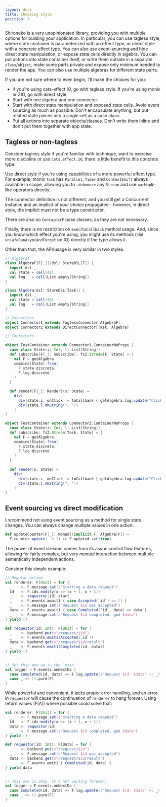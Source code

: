 ```yaml
---
layout: docs
title: Choosing style
position: 3
---
```

Shironeko is a very unopinionated library, providing you
with multiple options for building your application. In particular,
you can use tagless style, where state container is parameterized with
an effect type, or direct style with a concrete effect type. You can
also use event-sourcing and hide direct state manipulation, or expose
state cells directly in algebra. You can put actions into state container
itself, or write them outside in a separate `class`/`object`, make
some parts private and expose only minimum needed to render the app. You
can also use multiple algebras for different state parts.

If you are not sure where to even begin, I'll make the choices for you:
- If you're using cats-effect IO, go with tagless style. If you're using
  monix or ZIO, go with direct style.
- Start with one algebra and one connector.
- Start with direct state manipulation and exposed state cells.
  Avoid event sourcing as much as possible. Don't encapsulate anything,
  but put related state pieces into a single cell as a case class.
- Put all actions into separate objects/classes. Don't write them inline
  and don't put them together with app state.


## Tagless or non-tagless

Consider tagless style if you're familiar with technique,
want to exercise more discipline or use `cats.effect.IO`,
there is little benefit to this concrete type.

Use direct style if you're using capabilities of a more powerful effect
type. For example, monix `Task` has `Parallel`, `Timer` and
`ContextShift` always available in scope, allowing you to `.debounce`
any `Stream` and use `parMapN`-like operators directly.

The connector definition is not different, and you still get a Concurrent
instance and an implicit of your choice propagated - however, in
direct style, the implicit must not be a type constructor.

There are also no `ContainerF` base classes, as they are not necessary.

Finally, there is no restriction on `exec`/`toCallback` method usage.
And, since you know which effect you're using, you might use
its methods (like `unsafeRunAsyncAndForget` on IO) directly if the type
allows it.

Other than that, the API/usage is very similar in two styles:

```scala
// Algebras
class AlgebraF[F[_]](dsl: StoreDSL[F]) {
  import dsl._
  val state = cell(42)
  val log   = cell(List.empty[String])
}

class Algebra(dsl: StoreDSL[Task]) {
  import dsl._
  val state = cell(42)
  val log   = cell(List.empty[String])
}

// Connectors
object Connector1 extends TaglessConnector[AlgebraF]
object Connector2 extends DirectConnector[Task, Algebra]

// Containers

object TestContainer extends Connector1.ContainerNoProps {
  case class State(i: Int, l: List[String])
  def subscribe[F[_]: Subscribe]: fs2.Stream[F, State] = {
    val F = getAlgebra
    combine[State].from(
      F.state.discrete,
      F.log.discrete
    )
  }
  
  def render[F[_]: Render](s: State) = 
    div(
      div(state.i, onClick := toCallback { getAlgebra.log.update("Clicked" :: _) }),
      div(state.l.mkString(", "))
    )
}

object TestContainer extends Connector2.ContainerNoProps {
  case class State(i: Int, l: List[String])
  def subscribe: fs2.Stream[Task, State] = {
    val F = getAlgebra
    combine[State].from(
      F.state.discrete,
      F.log.discrete
    )
  }
  
  def render(s: State) = 
    div(
      div(state.i, onClick := toCallback { getAlgebra.log.update("Clicked" :: _) }),
      div(state.l.mkString(", "))
    )
}
```

## Event sourcing vs direct modification

I recommend not using event sourcing as a method for single state
changes. You can always change multiple values in one action:

```scala
def updateCounter[F[_]: Monad](implicit F: Algebra[F]) =
  F.counter.update(_ + 1) >> F.updated.set(true)
```

The power of event streams comes from its async control flow features,
allowing for fairly complex, but very _manual_ interaction between
multiple semantically independent actions.

Consider this simple example:
```scala
// Regular action
val renderer: F[Unit] = for {
  _    <- F.message.set(s"Starting a data request")
  id   <- F.ids.modify(x => (x + 1, x + 1))
  _    <- requestor(id).start
  _    <- F.events.await1 { case Accepted(`id`) => () }
  _    <- F.message.set(s"Request $id was accepted")
  data <- F.events.await1 { case Completed(`id`, data) => data }
  _    <- F.message.set(s"Request $id completed, god $data")
} yield ()

def requestor(id: Int): F[Unit] = for {
  _    <- backend.put(s"/request/$id")
  _    <- F.events.emit1(Accepted(`id`))
  data <- backend.get(s"/request/$id/result")
  _    <- F.events.emit1(Completed(id, data))
} yield () 
  

// Set this one up in the `main`
val logger = F.events.onNextDo {
  case Completed(id, data) => F.log.update(s"Request $id: $data" +: _)
  case _ => ().pure[F]
}
```
While powerful and convenient, it lacks proper error handling, and an error
in `requestor` will cause the continuation of `renderer` to hang forever.
Using return values (F[A]) where possible could solve that:

```scala
val renderer: F[Unit] = for {
  _    <- F.message.set(s"Starting a data request")
  id   <- F.ids.modify(x => (x + 1, x + 1))
  data <- requestor(id)
  _    <- F.message.set(s"Request $id completed, god $data")
} yield ()

def requestor(id: Int): F[Data] = for {
  _    <- backend.put(s"/request/$id")
  _    <- F.message.set(s"Request $id was accepted")
  data <- backend.get(s"/request/$id/result")
  _    <- F.events.emit1 { Completed(id, data) }
} yield data
  

// This one is okay, it's not waiting forever.
val logger = F.events.onNextDo {
  case Completed(id, data) => F.log.update(s"Request $id: $data" +: _)
  case _ => ().pure[F]
}
```


